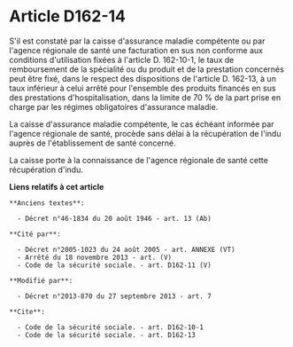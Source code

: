 # Article D162-14

S'il est constaté par la caisse d'assurance maladie compétente ou par l'agence régionale de santé une facturation en sus non
conforme aux conditions d'utilisation fixées à l'article D. 162-10-1, le taux de remboursement de la spécialité ou du produit
et de la prestation concernés peut être fixé, dans le respect des dispositions de l'article D. 162-13, à un taux inférieur à
celui arrêté pour l'ensemble des produits financés en sus des prestations d'hospitalisation, dans la limite de 70 % de la
part prise en charge par les régimes obligatoires d'assurance maladie. 

La caisse d'assurance maladie compétente, le cas échéant informée par l'agence régionale de santé, procède sans délai à la
récupération de l'indu auprès de l'établissement de santé concerné. 

La caisse porte à la connaissance de l'agence régionale de santé cette récupération d'indu.

**Liens relatifs à cet article**

	**Anciens textes**:

	  - Décret n°46-1834 du 20 août 1946 - art. 13 (Ab)

	**Cité par**:

	  - Décret n°2005-1023 du 24 août 2005 - art. ANNEXE (VT)
	  - Arrêté du 18 novembre 2013 - art. (V)
	  - Code de la sécurité sociale. - art. D162-11 (V)

	**Modifié par**:

	  - Décret n°2013-870 du 27 septembre 2013 - art. 7

	**Cite**:

	  - Code de la sécurité sociale. - art. D162-10-1
	  - Code de la sécurité sociale. - art. D162-13
